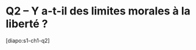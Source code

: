 # Q2 – Y a-t-il des limites morales à la liberté ?

[diapo:s1-ch1-q2]

<!-- La morale
- le bien et le mal
- ce qu'on doit faire / ce qu'on ne doit pas faire
- acceptable / inacceptable

moral / légal
principes, valeurs / autorisé par la loi

moral / moeurs (habitudes sociales, tradition) -->
